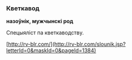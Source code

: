 ### Кветкавод
**назоўнік, мужчынскі род**

Спецыяліст па кветкаводству.

<a rel="author">[http://rv-blr.com/](http://rv-blr.com/slounik.jsp?letterId=0&maskId=0&pageId=1384)</a>
